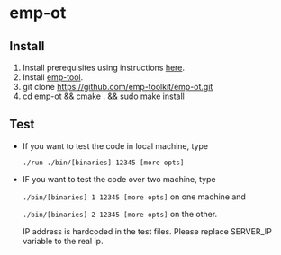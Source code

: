 # emp-ot

## Install

1. Install prerequisites using instructions [here](https://github.com/emp-toolkit/emp-readme).
2. Install [emp-tool](https://github.com/emp-toolkit/emp-tool).
2. git clone https://github.com/emp-toolkit/emp-ot.git
3. cd emp-ot && cmake . && sudo make install

## Test

* If you want to test the code in local machine, type

   `./run ./bin/[binaries] 12345 [more opts]`
* IF you want to test the code over two machine, type

  `./bin/[binaries] 1 12345 [more opts]` on one machine and 
  
  `./bin/[binaries] 2 12345 [more opts]` on the other.
  
  IP address is hardcoded in the test files. Please replace
  SERVER_IP variable to the real ip.
